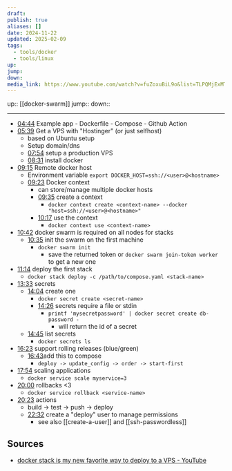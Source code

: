 ```yaml
---
draft: 
publish: true
aliases: []
date: 2024-11-22
updated: 2025-02-09
tags:
  - tools/docker
  - tools/linux
up: 
jump: 
down: 
media_link: https://www.youtube.com/watch?v=fuZoxuBiL9o&list=TLPQMjExMTIwMjSfE4QdeDU6eA&index=1
---
```


up:: [[docker-swarm]]
jump::
down::

---

- [04:44](https://www.youtube.com/watch?t=284&v=fuZoxuBiL9o) Example app - Dockerfile - Compose - Github Action
- [05:39](https://www.youtube.com/watch?t=339&v=fuZoxuBiL9o) Get a VPS with "Hostinger" (or just selfhost)
	- based on Ubuntu setup
	- Setup domain/dns
	- [07:54](https://www.youtube.com/watch?t=474&v=fuZoxuBiL9o) setup a production VPS
	- [08:31](https://www.youtube.com/watch?t=511&v=fuZoxuBiL9o) install docker
- [09:15](https://www.youtube.com/watch?t=555&v=fuZoxuBiL9o) Remote docker host
	- Environment variable `export DOCKER_HOST=ssh://<user>@<hostname>`
	- [09:23](https://www.youtube.com/watch?t=563&v=fuZoxuBiL9o) Docker context
		- can store/manage multiple docker hosts
		- [09:35](https://www.youtube.com/watch?t=575&v=fuZoxuBiL9o) create a context
			- `docker context create <context-name> --docker "host=ssh://<user>@<hostname>"`
		- [10:17](https://www.youtube.com/watch?t=617&v=fuZoxuBiL9o) use the context
			- `docker context use <context-name>`
- [10:42](https://www.youtube.com/watch?t=642&v=fuZoxuBiL9o) docker swarm is required on all nodes for stacks
	- [10:35](https://www.youtube.com/watch?t=635&v=fuZoxuBiL9o) init the swarm on the first machine
		- `docker swarm init`
			- save the returned token or `docker swarm join-token worker` to get a new one
- [11:14](https://www.youtube.com/watch?t=674&v=fuZoxuBiL9o) deploy the first stack
	- `docker stack deploy -c /path/to/compose.yaml <stack-name>`
- [13:33](https://www.youtube.com/watch?t=813&v=fuZoxuBiL9o) secrets
	- [14:04](https://www.youtube.com/watch?t=844&v=fuZoxuBiL9o) create one
		- `docker secret create <secret-name>`
		- [14:26](https://www.youtube.com/watch?t=866&v=fuZoxuBiL9o) secrets require a file or stdin
			- `printf 'mysecretpassword' | docker secret create db-password -`
				- will return the id of a secret
	- [14:45](https://www.youtube.com/watch?t=885&v=fuZoxuBiL9o) list secrets
		- `docker secrets ls`
- [16:23](https://www.youtube.com/watch?t=983&v=fuZoxuBiL9o) support rolling releases (blue/green)
	- [16:43](https://www.youtube.com/watch?t=1003&v=fuZoxuBiL9o)add this to compose
		- `deploy -> update_config -> order -> start-first`
- [17:54](https://www.youtube.com/watch?t=1074&v=fuZoxuBiL9o) scaling applications
	- `docker service scale myservice=3`
- [20:00](https://www.youtube.com/watch?t=1200&v=fuZoxuBiL9o) rollbacks <3
	- `docker service rollback <service-name>`
- [20:23](https://www.youtube.com/watch?t=1223&v=fuZoxuBiL9o) actions
	- build -> test -> push -> deploy
	- [22:32](https://www.youtube.com/watch?t=1352&v=fuZoxuBiL9o) create a "deploy" user to manage permissions
		- see also [[create-a-user]] and [[ssh-passwordless]]

## Sources

- [docker stack is my new favorite way to deploy to a VPS - YouTube](https://www.youtube.com/watch?v=fuZoxuBiL9o&list=TLPQMjExMTIwMjSfE4QdeDU6eA&index=1)
